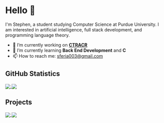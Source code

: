 # Hello 👋


I'm Stephen, a student studying Computer Science at Purdue University. I am interested in artificial intelligence, full stack development, and programming language theory.


- 🔭 I’m currently working on **[CTRACR](https://github.com/sferia003/ctracr)**
- 🌱 I’m currently learning **Back End Development** and **C**
- 📫 How to reach me: sferia003@gmail.com

## GitHub Statistics

<a href="https://github.com/sferia003/sferia003">
  <img align="center" src="https://github-readme-stats.vercel.app/api?username=sferia003&count_private=true&show_icons=true&theme=dark&custom_title=Statistics"/>
</a>
<a href="https://github.com/sferia003/sferia003">
  <img align="center" src="](https://github-readme-stats.vercel.app/api/top-langs/?username=sferia003&layout=compact&theme=dark"/>
</a>

## Projects

<a href="https://github.com/sferia003/ctracr">
  <img align="center" src="https://github-readme-stats.vercel.app/api/pin/?username=sferia003&repo=ctracr&theme=dark"/>
</a>
<a href="https://github.com/rfheise/helloWrld-2020">
  <img align="center" src="https://github-readme-stats.vercel.app/api/pin/?username=rfheise&repo=helloWrld-2020&theme=dark"/>
</a>
